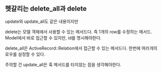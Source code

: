 ## 헷갈리는 delete_all과 delete

update와 update_all도 같은 내용이지만

delete는 모델 객체에서 사용할 수 있는 메서드다. 즉 1개의 row를 수정하는 메서드.
Model에서 바로 접근할 수 있지만, id를 명시해야한다.

delete_all은 ActiveRecord::Relation에서 접근할 수 있는 메서드다. 한번에 여러개의 로우를 설정할 수 있다.

주의할 건 update_all은 훅 메서드를 타지않는 점을 생각해야한다.